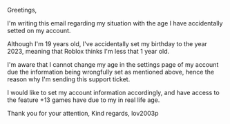 Greetings,

I'm writing this email regarding my situation with the age I have accidentally setted on my account.

Although I'm 19 years old, I've accidentally set my birthday to the year 2023, meaning that Roblox thinks I'm less that 1 year old.

I'm aware that I cannot change my age in the settings page of my account due the information being wrongfully set as mentioned above, hence the reason why I'm sending this support ticket.

I would like to set my account information accordingly, and have access to the feature +13 games have due to my in real life age.

Thank you for your attention,
Kind regards,
lov2003p